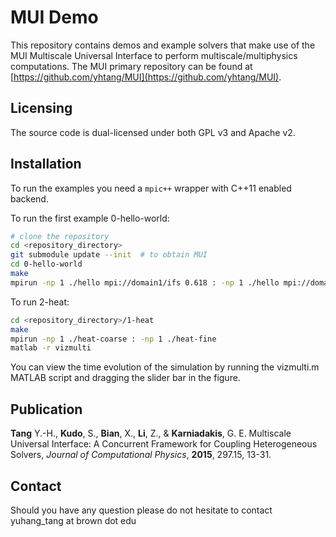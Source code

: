 # MUI Demo
This repository contains demos and example solvers that make use of the MUI Multiscale Universal Interface to perform multiscale/multiphysics computations. The MUI primary repository can be found at [https://github.com/yhtang/MUI](https://github.com/yhtang/MUI).

## Licensing

The source code is dual-licensed under both GPL v3 and Apache v2.

## Installation

To run the examples you need a `mpic++` wrapper with C++11 enabled backend.

To run the first example 0-hello-world:

```bash
# clone the repository
cd <repository_directory>
git submodule update --init  # to obtain MUI
cd 0-hello-world
make
mpirun -np 1 ./hello mpi://domain1/ifs 0.618 : -np 1 ./hello mpi://domain2/ifs 1.414
```

To run 2-heat:

```bash
cd <repository_directory>/1-heat
make
mpirun -np 1 ./heat-coarse : -np 1 ./heat-fine
matlab -r vizmulti
```

You can view the time evolution of the simulation by running the vizmulti.m MATLAB script and dragging the slider bar in the figure.

## Publication

**Tang** Y.-H., **Kudo**, S., **Bian**, X., **Li**, Z., & **Karniadakis**, G. E. Multiscale Universal Interface: A Concurrent Framework for Coupling Heterogeneous Solvers, *Journal of Computational Physics*, **2015**, 297.15, 13-31.

## Contact

Should you have any question please do not hesitate to contact yuhang_tang at brown dot edu
